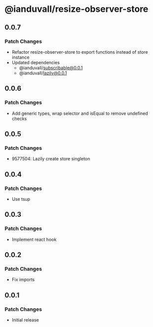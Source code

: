 # @ianduvall/resize-observer-store

## 0.0.7

### Patch Changes

- Refactor resize-observer-store to export functions instead of store instance
- Updated dependencies
  - @ianduvall/subscribable@0.0.1
  - @ianduvall/lazily@0.0.1

## 0.0.6

### Patch Changes

- Add generic types, wrap selector and isEqual to remove undefined checks

## 0.0.5

### Patch Changes

- 9577504: Lazily create store singleton

## 0.0.4

### Patch Changes

- Use tsup

## 0.0.3

### Patch Changes

- Implement react hook

## 0.0.2

### Patch Changes

- Fix imports

## 0.0.1

### Patch Changes

- Initial release
